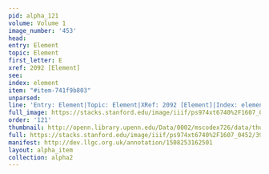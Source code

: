 ```yaml
---
pid: alpha_121
volume: Volume 1
image_number: '453'
head: 
entry: Element
topic: Element
first_letter: E
xref: 2092 [Element]
see: 
index: element
item: "#item-741f9b803"
unparsed: 
line: 'Entry: Element|Topic: Element|XRef: 2092 [Element]|Index: element|#item-741f9b803'
full_image: https://stacks.stanford.edu/image/iiif/ps974xt6740%2F1607_0452/full/full/0/default.jpg
order: '121'
thumbnail: http://openn.library.upenn.edu/Data/0002/mscodex726/data/thumb/1607_0452_thumb.jpg
full: https://stacks.stanford.edu/image/iiif/ps974xt6740%2F1607_0452/395,1093,3070,341/full/0/default.jpg
manifest: http://dev.llgc.org.uk/annotation/1508253162501
layout: alpha_item
collection: alpha2
---
```

